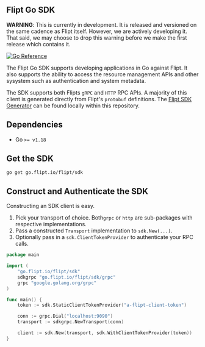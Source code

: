 Flipt Go SDK
------------

**WARNING**: This is currently in development. It is released and versioned on the same cadence as Flipt itself.
However, we are actively developing it. That said, we may choose to drop this warning before we make the first release which contains it.

[![Go Reference](https://pkg.go.dev/badge/go.flipt.io/flipt/sdk.svg)](https://pkg.go.dev/go.flipt.io/flipt/sdk)

The Flipt Go SDK supports developing applications in Go against Flipt.
It also supports the ability to access the resource management APIs and other sysystem such as authentication and system metadata.

The SDK supports both Flipts `gRPC` and `HTTP` RPC APIs.
A majority of this client is generated directly from Flipt's `protobuf` definitions.
The [Flipt SDK Generator](../../internal/cmd/protoc-gen-go-flipt-sdk/) can be found locally within this repository.

## Dependencies

- Go `>= v1.18`

## Get the SDK

```
go get go.flipt.io/flipt/sdk
```

## Construct and Authenticate the SDK

Constructing an SDK client is easy.

1. Pick your transport of choice. Both`grpc` or `http` are sub-packages with respective implementations.
2. Pass a constructed `Transport` implementation to `sdk.New(...)`.
3. Optionally pass in a `sdk.ClientTokenProvider` to authenticate your RPC calls.

```go
package main

import (
	"go.flipt.io/flipt/sdk"
	sdkgrpc "go.flipt.io/flipt/sdk/grpc"
	grpc "google.golang.org/grpc"
)

func main() {
	token := sdk.StaticClientTokenProvider("a-flipt-client-token")

	conn := grpc.Dial("localhost:9090")
	transport := sdkgrpc.NewTransport(conn)

	client := sdk.New(transport, sdk.WithClientTokenProvider(token))
}
```
